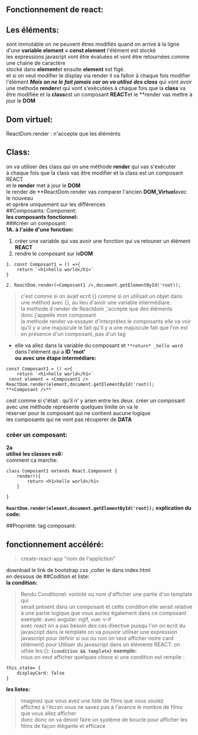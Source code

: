 ## Fonctionnement de react:  
## Les éléments:    
sont immutable on ne peuvent êtres modifiés
quand on arrive à la ligne d'une **variable element = const element** l'élément est stocké  
les expressions javasript vont être évaluées et vont être retournées comme une chaine de caractère  
stocké dans **element**et ensuite **element** est figé.  
et si on veut modifier le display via render il va falloir à chaque fois modifier l'élément
**_Mais on ne le fait jamais car on va utilisé des class_** qui vont avoir 
une methode **render**et qui vont s'exécutées à chaque fois que la **class** va être modifiée
et la **class**est un composant **REACT**et le **render vas mettre à jour le **DOM** 
 
## Dom virtuel: 
ReactDom.render  : n'accepte que les éléménts
## Class:  
on va utiliser des class qui on une méthode **render** qui vas s'exécuter  
à chaque fois que la class vas être modifier et la class est un composant REACT  
et le **render** met à jour le **DOM**  
le render de **ReactDom.render vas comparer l'ancien **DOM_Virtuel**avec le nouveau  
et oprère uniquement sur les différences  
##Composants: Component:  
**les composants fonctionnel:**  
###créer un composant:  
**1A.**
**à l'aide d'une fonction:**
1. créer une variable qui vas avoir une fonction qui va retouner un élément **REACT**
2. rendre le composant sur le**DOM**
```
1. const Composant1 = () =>{
    return `<h1>hello world</h1>`
}
```
```
2. ReactDom.render(<Composant1 />,document.getElementById('root));
```
> <Composant1 /> c'est comme si on avait ecrit {} comme si on utilisait 
un objet dans une méthod avec {}, au lieu d'avoir une variable intermédiare.  
 la methode d render de Reactdom ,'accepte que des éléments  
donc j'appelle mon composant **<Composant1/>**  
la methode render va essayer d'interprètes le composants elle va voir qu'il y a une majuscule 
le fait qu'il y a une majuscule fait que l'on est en présence d'un composant, pas d'un tag  
- elle va allez dans la variable du composant et `**return* _hello word`
dans l'elément qui a **ID 'root'**   
**ou avec une étape intermédiare:**  
```
const Composant1 = () =>{
    return `<h1>hello world</h1>`
 const element = <Composant1 />   
ReactDom.render(element,document.getElementById('root));
**<Composant />**
```  
cest comme si c'était : <composant></composant> qu'il n' y arien entre les deux.
créer un composant avec une méthode représente quelques limite on va le  
réserver pour le composant qui ne contient aucune logique  
les composants qui ne vont pas récuperer de **DATA**  
### créer un composant: 
**2a**  
**utilisé les classes es6:**  
comment ca marche:  
```
class Composant1 extends React.Component {
    render(){
        return <h1>hello world</h1>
    }

}
```
**`ReactDom.render(element,document.getElementById('root));`**
**explication du code:**  


##Propriété: tag composant:  

## fonctionnement accéléré:  
> create-react-app "nom de l'appliction"  



download le link de bootstrap css ,coller le dans index.html  
en dessous de <tittle><tittle> 
##Codition et liste:  
**la condition:**
>Rendu Conditionel: vonloté ou nom d'afficher une partie d'un template qui  
serait présent dans un composant et cette condition elle serait relative  
à une partie logique que vous auriez également dans ce composant 
exemple: avec angular: ngIf, vue: v-if  
avec react on a pas besoin des ces directive puisqu l'on on ecrit du javascript dans le template 
on va pouvoir utiliser une expression javascript pour définir si oui ou non on veut afficher notre card (élément)
pour Utiliser du javascript dans un éléments REACT: on utlise les:{}: 
**`{condition && template}`**
**exemple:**  
nous on veut afficher quelques chose si une condition est remplie :
```
this.state= {
    displayCard: false
}
```
**les listes:**
>imaginez que vous avez une liste de films que vous voulez  
affichez à l'écran vous ne savez pas à l'avance le nombre de films que vous allez afficher  
donc donc on va devoir faire un système de boucle pour afficher les  
films de façon élégante et efficace  
